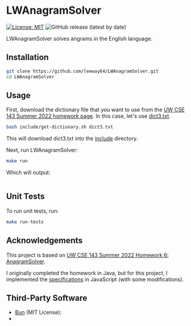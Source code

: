 # LWAnagramSolver

[![License: MIT](https://img.shields.io/badge/License-MIT-yellow.svg)](https://opensource.org/licenses/MIT)
![GitHub release (latest by date)](https://img.shields.io/github/v/release/leeway64/LWAnagramSolver)

LWAnagramSolver solves angrams in the English language.


## Installation
```bash
git clone https://github.com/leeway64/LWAnagramSolver.git
cd LWAnagramSolver
```


## Usage
First, download the dictionary file that you want to use from the
[UW CSE 143 Summer 2022 homework page](https://courses.cs.washington.edu/courses/cse143/22su/homework.shtml).
In this case, let's use [dict3.txt](https://courses.cs.washington.edu/courses/cse143/22su/homework/a6/dict3.txt).

```bash
bash include/get-dictionary.sh dict3.txt
```

This will download dict3.txt into the [include](include) directory.

Next, run LWAnagramSolver:
```bash
make run
```

Which will output:
```text

```


## Unit Tests
To run unit tests, run:
```bash
make run-tests
```


## Acknowledgements
This project is based on
[UW CSE 143 Summer 2022 Homework 6: AnagramSolver](https://courses.cs.washington.edu/courses/cse143/22su/homework.shtml).

I originally completed the homework in Java, but for this project, I implemented the
[specifications](https://courses.cs.washington.edu/courses/cse143/22su/homework/a6/a6.pdf) in
JavaScript (with some modifications).


## Third-Party Software
- [Bun](https://bun.sh/) (MIT License):
- 

